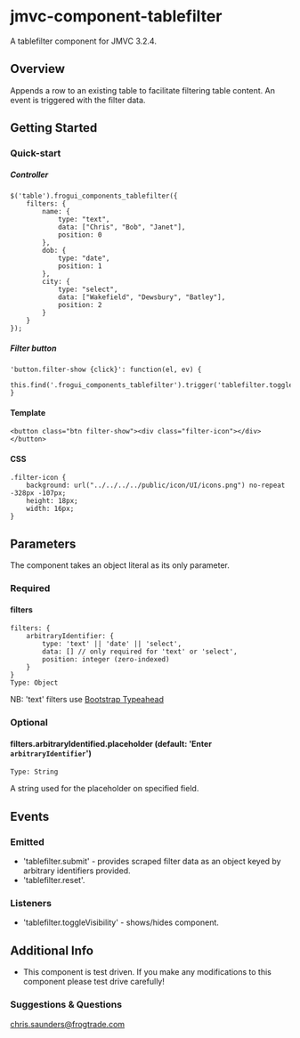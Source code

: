 jmvc-component-tablefilter
===============================

A tablefilter component for JMVC 3.2.4.

## Overview
Appends a row to an existing table to facilitate filtering table content. An event is triggered with the filter data.

## Getting Started
### Quick-start
##### Controller
    $('table').frogui_components_tablefilter({
        filters: {
            name: {
                type: "text",
                data: ["Chris", "Bob", "Janet"],
                position: 0
            },
            dob: {
                type: "date",
                position: 1
            },
            city: {
                type: "select",
                data: ["Wakefield", "Dewsbury", "Batley"],
                position: 2
            }
        }
    });

##### Filter button

    'button.filter-show {click}': function(el, ev) {
        this.find('.frogui_components_tablefilter').trigger('tablefilter.toggleVisibility');
    }

#### Template
    <button class="btn filter-show"><div class="filter-icon"></div></button>

#### CSS

    .filter-icon {
        background: url("../../../../public/icon/UI/icons.png") no-repeat -328px -107px;
        height: 18px;
        width: 16px;
    }

## Parameters
The component takes an object literal as its only parameter.
### Required
#### filters
    filters: {
        arbitraryIdentifier: {
            type: 'text' || 'date' || 'select',
            data: [] // only required for 'text' or 'select',
            position: integer (zero-indexed)
        }
    } 
    Type: Object
NB: 'text' filters use [Bootstrap Typeahead](http://twitter.github.io/bootstrap/javascript.html#typeahead)
### Optional
#### filters.arbitraryIdentified.placeholder (default: 'Enter `arbitraryIdentifier`')
    Type: String
A string used for the placeholder on specified field.

## Events
###  Emitted
- 'tablefilter.submit' - provides scraped filter data as an object keyed by arbitrary identifiers provided.
- 'tablefilter.reset'.

### Listeners
- 'tablefilter.toggleVisibility' - shows/hides component.

## Additional Info
- This component is test driven. If you make any modifications to this component please test drive carefully!

### Suggestions & Questions
chris.saunders@frogtrade.com
